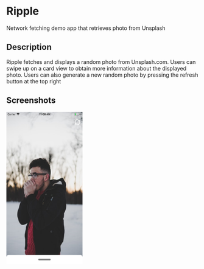 # Ripple
Network fetching demo app that retrieves photo from Unsplash

## Description
Ripple fetches and displays a random photo from Unsplash.com. Users can swipe up on a card view to obtain more information about the displayed photo.
Users can also generate a new random photo by pressing the refresh button at the top right

## Screenshots


<img src="https://github.com/dumlaoj/Ripple/blob/master/Ripple%20Screenshots/Ripple-Screenshot1.png" width="200" height="400">


